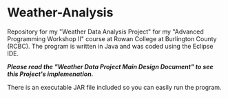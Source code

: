 # Weather-Analysis
Repository for my "Weather Data Analysis Project" for my "Advanced Programming Workshop II" course at Rowan College at Burlington County (RCBC). The program is written in Java and was coded using the Eclipse IDE.

***Please read the "Weather Data Project Main Design Document" to see this Project's implemenation.***

There is an executable JAR file included so you can easily run the program.